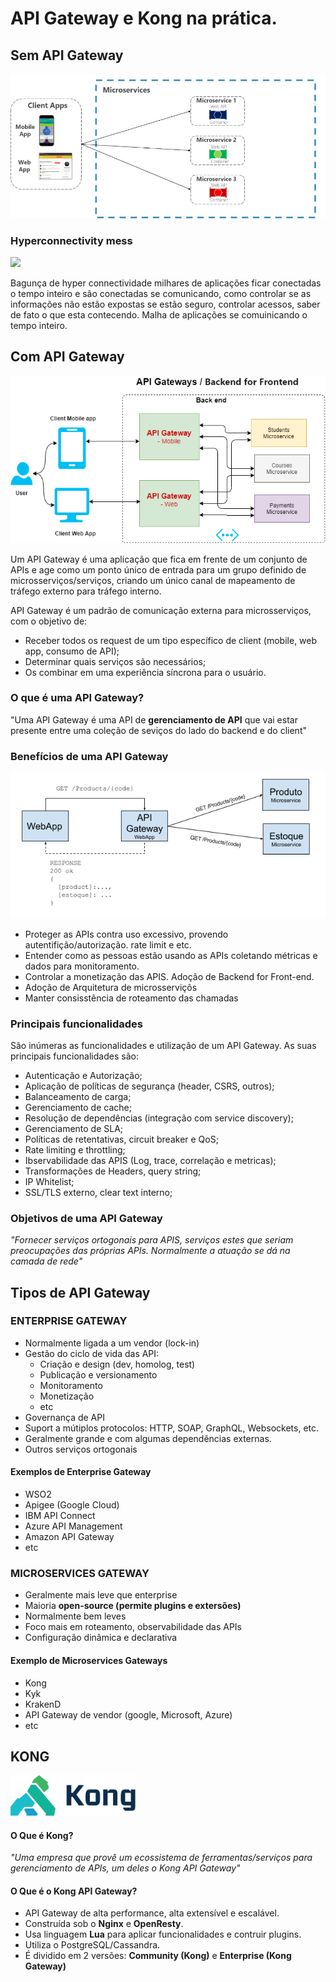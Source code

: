 # API Gateway e Kong na prática.


## Sem API Gateway
<img src="assets/api-gateway-sem.png">

### Hyperconnectivity mess

<img src="assets/what-is-networking-software-628x353.avif">

Bagunça de hyper connectividade milhares de aplicações ficar conectadas o tempo inteiro e são conectadas se comunicando, como controlar se as informações não estão expostas se estão seguro, controlar acessos, saber de fato o que esta contecendo. Malha de aplicações se comuinicando o tempo inteiro.

## Com API Gateway
<img src="assets/API Gateway draft-Dec-15-2020-02-29-51-50-PM.webp">


Um API Gateway é uma aplicação que fica em frente de um conjunto de APIs e age como um ponto único de entrada para um grupo definido de microsserviços/serviços, criando um único canal de mapeamento de tráfego externo para tráfego interno.

API Gateway é um padrão de comunicação externa para microsserviços, com o objetivo de:

- Receber todos os request de um tipo específico de client (mobile, web app, consumo de API);
- Determinar quais serviços são necessários; 
- Os combinar em uma experiência síncrona para o usuário.

### O que é uma API Gateway?
"Uma API Gateway é uma API de <b>gerenciamento de API</b> que vai estar presente entre uma coleção de seviços do lado do backend e do client"

### Benefícios de uma API Gateway

<img src="assets/api-gateway-reduce-rtt.png">

- Proteger as APIs contra uso excessivo, provendo autentifição/autorização. rate limit e etc.
- Entender como as pessoas estão usando as APIs coletando métricas e dados para monitoramento.
- Controlar a monetização das APIS.
Adoção de Backend for Front-end.
- Adoção de Arquitetura de microsserviçõs
- Manter consisstência de roteamento das chamadas

### Principais funcionalidades

São inúmeras as funcionalidades e utilização de um API Gateway. As suas principais funcionalidades são:

- Autenticação e Autorização;
- Aplicação de políticas de segurança (header, CSRS, outros);
- Balanceamento de carga;
- Gerenciamento de cache;
- Resolução de dependências (integração com service discovery);
- Gerenciamento de SLA;
- Políticas de retentativas, circuit breaker e QoS;
- Rate limiting e throttling;
- Ibservabilidade das APIS (Log, trace, correlação e metricas);
- Transformações de Headers, query string;
- IP Whitelist;
- SSL/TLS externo, clear text interno;

### Objetivos de uma API Gateway
<i>"Fornecer serviços ortogonais para APIS, serviços estes que seriam preocupações das próprias APIs. 
Normalmente a atuação se dá na camada de rede"</i>

## Tipos de API Gateway

### ENTERPRISE GATEWAY
- Normalmente ligada a um vendor (lock-in)
- Gestão do ciclo de vida das API:
    - Criação e design (dev, homolog, test)
    - Publicação e versionamento
    - Monitoramento
    - Monetização
    - etc
- Governança de API
- Suport a mútiplos protocolos: HTTP, SOAP, GraphQL, Websockets, etc.
- Geralmente grande e com algumas dependências externas.
- Outros serviços ortogonais

#### Exemplos de Enterprise Gateway
- WSO2
- Apigee (Google Cloud)
- IBM API Connect
- Azure API Management
- Amazon API Gateway
- etc

### MICROSERVICES GATEWAY
- Geralmente mais leve que enterprise
- Maioria <b>open-source (permite plugins e extersões)</b>
- Normalmente bem leves
- Foco mais em roteamento, observabilidade das APIs
- Configuração dinâmica e declarativa

#### Exemplo de Microservices Gateways
- Kong
- Kyk
- KrakenD
- API Gateway de vendor (google, Microsoft, Azure)
- etc

## KONG

<img src="assets/kong.png" style="width: 200px;"/>

#### O Que é Kong?
<i>"Uma empresa que provê um ecossistema de ferramentas/serviços para gerenciamento de APIs, um deles o Kong API Gateway"</i>

#### O Que é o Kong API Gateway?
- API Gateway de alta performance, alta extensível e escalável.
- Construída sob o <b>Nginx</b> e <b>OpenResty</b>.
- Usa linguagem <b>Lua</b> para aplicar funcionalidades e contruir plugins.
- Utiliza o PostgreSQL/Cassandra.
- É dividido em 2 versões: <b>Community (Kong)</b> e <b>Enterprise (Kong Gateway)</b>

